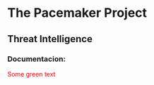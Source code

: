 # The Pacemaker Project

## Threat Intelligence

### Documentacion:

<span style="color: red"> Some green text </span>
